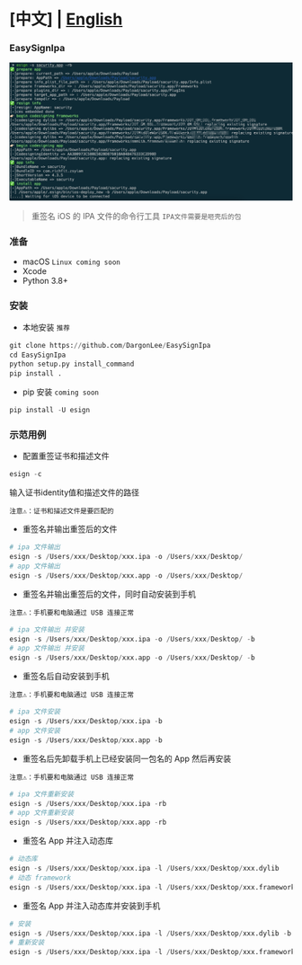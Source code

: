 # **[中文] | [English](./README_EN.md)**

### EasySignIpa

![image-20240109170523351](README.assets/image-20240109170523351.png)

> 重签名 iOS 的 IPA 文件的命令行工具
`IPA文件需要是咂壳后的包`

### 准备

- macOS `Linux coming soon`
- Xcode
- Python 3.8+

### 安装

- 本地安装 `推荐`

```python
git clone https://github.com/DargonLee/EasySignIpa
cd EasySignIpa
python setup.py install_command
pip install .
```

- pip 安装 `coming soon`

```python
pip install -U esign
```

### 示范用例

- 配置重签证书和描述文件

```python
esign -c
```
输入证书identity值和描述文件的路径

`注意⚠️：证书和描述文件是要匹配的`

- 重签名并输出重签后的文件

```python
# ipa 文件输出
esign -s /Users/xxx/Desktop/xxx.ipa -o /Users/xxx/Desktop/
# app 文件输出
esign -s /Users/xxx/Desktop/xxx.app -o /Users/xxx/Desktop/
```

- 重签名并输出重签后的文件，同时自动安装到手机

`注意⚠️：手机要和电脑通过 USB 连接正常`

```python   
# ipa 文件输出 并安装
esign -s /Users/xxx/Desktop/xxx.ipa -o /Users/xxx/Desktop/ -b
# app 文件输出 并安装
esign -s /Users/xxx/Desktop/xxx.app -o /Users/xxx/Desktop/ -b
```

- 重签名后自动安装到手机

`注意⚠️：手机要和电脑通过 USB 连接正常`
```python
# ipa 文件安装
esign -s /Users/xxx/Desktop/xxx.ipa -b
# app 文件安装
esign -s /Users/xxx/Desktop/xxx.app -b
```


- 重签名后先卸载手机上已经安装同一包名的 App 然后再安装

`注意⚠️：手机要和电脑通过 USB 连接正常`
```python
# ipa 文件重新安装
esign -s /Users/xxx/Desktop/xxx.ipa -rb
# app 文件重新安装
esign -s /Users/xxx/Desktop/xxx.app -rb
```

- 重签名 App 并注入动态库

```python
# 动态库
esign -s /Users/xxx/Desktop/xxx.ipa -l /Users/xxx/Desktop/xxx.dylib
# 动态 framework
esign -s /Users/xxx/Desktop/xxx.ipa -l /Users/xxx/Desktop/xxx.framework
```

- 重签名 App 并注入动态库并安装到手机

```python
# 安装
esign -s /Users/xxx/Desktop/xxx.ipa -l /Users/xxx/Desktop/xxx.dylib -b
# 重新安装
esign -s /Users/xxx/Desktop/xxx.ipa -l /Users/xxx/Desktop/xxx.framework -rb
```